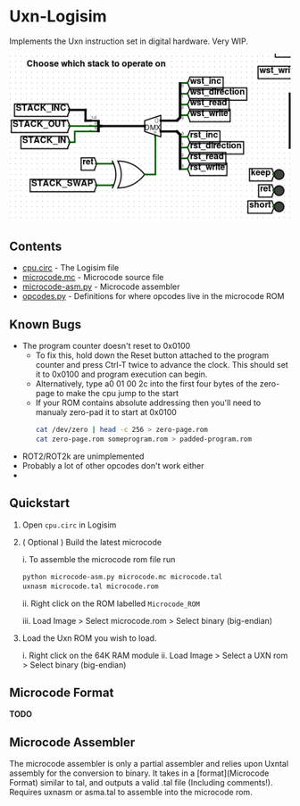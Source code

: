 # Uxn-Logisim

Implements the Uxn instruction set in digital hardware. Very WIP.

![An animation showing different Uxn mode bits lighting up as stack control signals flow through logic gates](splash.gif)

## Contents

* [cpu.circ](cpu.circ) - The Logisim file
* [microcode.mc](microcode.mc) - Microcode source file
* [microcode-asm.py](microcode-asm.py) - Microcode assembler
* [opcodes.py](opcodes.py) - Definitions for where opcodes live in the microcode ROM

## Known Bugs

- The program counter doesn't reset to 0x0100
  - To fix this, hold down the Reset button attached to the program counter and press Ctrl-T twice to advance the clock. This should set it to 0x0100 and program execution can begin.
  - Alternatively, type a0 01 00 2c into the first four bytes of the zero-page to make the cpu jump to the start
  - If your ROM contains absolute addressing then you'll need to manualy zero-pad it to start at 0x0100
    ```sh
    cat /dev/zero | head -c 256 > zero-page.rom
    cat zero-page.rom someprogram.rom > padded-program.rom
    ```
- ROT2/ROT2k are unimplemented
- Probably a lot of other opcodes don't work either
- 

## Quickstart

1. Open `cpu.circ` in Logisim
2. ( Optional ) Build the latest microcode
	
	i. To assemble the microcode rom file run
	```sh
	python microcode-asm.py microcode.mc microcode.tal
	uxnasm microcode.tal microcode.rom
	```
	ii. Right click on the ROM labelled `Microcode_ROM`

	iii. Load Image > Select microcode.rom > Select binary (big-endian)
3. Load the Uxn ROM you wish to load.

	i. Right click on the 64K RAM module
	ii. Load Image > Select a UXN rom > Select binary (big-endian)

## Microcode Format

**TODO**

## Microcode Assembler

The microcode assembler is only a partial assembler and relies upon Uxntal assembly for the conversion to binary. It takes in a [format](Microcode Format) similar to tal, and outputs a valid .tal file (Including comments!). Requires uxnasm or asma.tal to assemble into the microcode rom.
